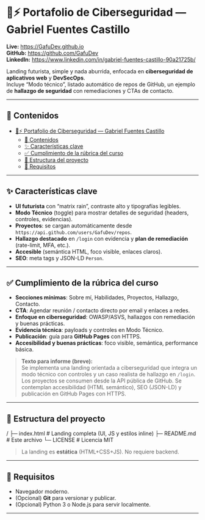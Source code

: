 # 🔐⚡ Portafolio de Ciberseguridad — Gabriel Fuentes Castillo

**Live:** https://GafuDev.github.io  
**GitHub:** https://github.com/GafuDev  
**LinkedIn:** https://www.linkedin.com/in/gabriel-fuentes-castillo-90a21725b/

Landing futurista, simple y nada aburrida, enfocada en **ciberseguridad de aplicativos web** y **DevSecOps**.  
Incluye “Modo técnico”, listado automático de repos de GitHub, un ejemplo de **hallazgo de seguridad** con remediaciones y CTAs de contacto.

---

## 🧭 Contenidos
- [🔐⚡ Portafolio de Ciberseguridad — Gabriel Fuentes Castillo](#-portafolio-de-ciberseguridad--gabriel-fuentes-castillo)
  - [🧭 Contenidos](#-contenidos)
  - [✨ Características clave](#-características-clave)
  - [✅ Cumplimiento de la rúbrica del curso](#-cumplimiento-de-la-rúbrica-del-curso)
  - [🧱 Estructura del proyecto](#-estructura-del-proyecto)
  - [🔧 Requisitos](#-requisitos)

---

## ✨ Características clave
- **UI futurista** con “matrix rain”, contraste alto y tipografías legibles.
- **Modo Técnico** (toggle) para mostrar detalles de seguridad (headers, controles, evidencias).
- **Proyectos**: se cargan automáticamente desde `https://api.github.com/users/GafuDev/repos`.
- **Hallazgo destacado** en `/login` con evidencia y **plan de remediación** (rate-limit, MFA, etc.).
- **Accesible** (semántica HTML, foco visible, enlaces claros).
- **SEO**: meta tags y JSON-LD `Person`.

---

## ✅ Cumplimiento de la rúbrica del curso
- **Secciones mínimas**: Sobre mí, Habilidades, Proyectos, Hallazgo, Contacto.
- **CTA**: Agendar reunión / contacto directo por email y enlaces a redes.
- **Enfoque en ciberseguridad**: OWASP/ASVS, hallazgos con remediación y buenas prácticas.
- **Evidencia técnica**: payloads y controles en Modo Técnico.
- **Publicación**: guía para **GitHub Pages** con HTTPS.
- **Accesibilidad y buenas prácticas**: foco visible, semántica, performance básica.

> **Texto para informe (breve):**  
> Se implementa una landing orientada a ciberseguridad que integra un modo técnico con controles y un caso realista de hallazgo en `/login`. Los proyectos se consumen desde la API pública de GitHub. Se contemplan accesibilidad (HTML semántico), SEO (JSON-LD) y publicación en GitHub Pages con HTTPS.

---

## 🧱 Estructura del proyecto
/
├─ index.html # Landing completa (UI, JS y estilos inline)
├─ README.md # Este archivo
└─ LICENSE # Licencia MIT


> La landing es **estática** (HTML+CSS+JS). No requiere backend.

---

## 🔧 Requisitos
- Navegador moderno.
- (Opcional) **Git** para versionar y publicar.
- (Opcional) Python 3 o Node.js para servir localmente.

----
